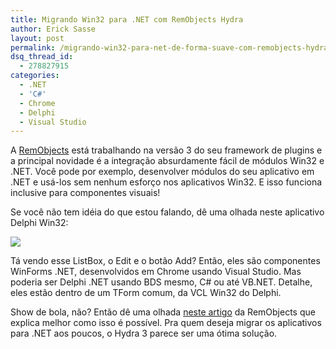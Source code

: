 ```yaml
---
title: Migrando Win32 para .NET com RemObjects Hydra
author: Erick Sasse
layout: post
permalink: /migrando-win32-para-net-de-forma-suave-com-remobjects-hydra/
dsq_thread_id:
  - 278827915
categories:
  - .NET
  - 'C#'
  - Chrome
  - Delphi
  - Visual Studio
---
```

A [RemObjects][1] está trabalhando na versão 3 do seu framework de plugins e a principal novidade é a integração absurdamente fácil de módulos Win32 e .NET. Você pode por exemplo, desenvolver módulos do seu aplicativo em .NET e usá-los sem nenhum esforço nos aplicativos Win32. E isso funciona inclusive para componentes visuais!

Se você não tem idéia do que estou falando, dê uma olhada neste aplicativo Delphi Win32:

<img border="0" src="http://static.flickr.com/98/213195512_af3849aa1a_o.png" />

Tá vendo esse ListBox, o Edit e o botão Add? Então, eles são componentes WinForms .NET, desenvolvidos em Chrome usando Visual Studio. Mas poderia ser Delphi .NET usando BDS mesmo, C# ou até VB.NET. Detalhe, eles estão dentro de um TForm comum, da VCL Win32 do Delphi.

Show de bola, não? Então dê uma olhada [neste artigo][2] da RemObjects que explica melhor como isso é possível. Pra quem deseja migrar os aplicativos para .NET aos poucos, o Hydra 3 parece ser uma ótima solução.

 [1]: http://www.remobjects.com
 [2]: http://www.remobjects.com?hy07